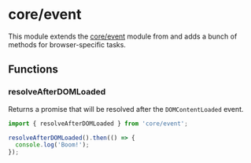 # core/event

This module extends the [core/event](https://v4fire.github.io/Core/modules/src_core_event_index.html) module from and adds a bunch of methods for browser-specific tasks.

## Functions

### resolveAfterDOMLoaded

Returns a promise that will be resolved after the `DOMContentLoaded` event.

```js
import { resolveAfterDOMLoaded } from 'core/event';

resolveAfterDOMLoaded().then(() => {
  console.log('Boom!');
});
```

